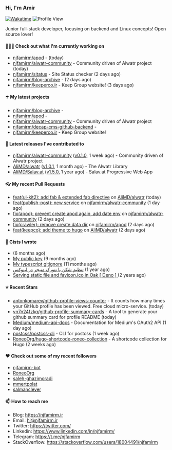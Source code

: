 ### Hi, I'm Amir
[![Wakatime](https://wakatime.com/badge/user/68776a95-d771-48a4-a960-90136239e4fd.svg)](https://wakatime.com/@68776a95-d771-48a4-a960-90136239e4fd)
![Profile View](https://komarev.com/ghpvc/?username=njfamirm)

Junior full-stack developer, focusing on backend and Linux concepts!
Open source lover!

#### 👨🏻‍💻 Check out what I'm currently working on

- [njfamirm/apod](https://github.com/njfamirm/apod) -  (today)
- [njfamirm/alwatr-community](https://github.com/njfamirm/alwatr-community) - Community driven of Alwatr project (today)
- [njfamirm/sitatus](https://github.com/njfamirm/sitatus) - Site Status checker (2 days ago)
- [njfamirm/blog-archive](https://github.com/njfamirm/blog-archive) -  (2 days ago)
- [njfamirm/keeperco.ir](https://github.com/njfamirm/keeperco.ir) - Keep Group website! (3 days ago)

#### ☂️ My latest projects

- [njfamirm/blog-archive](https://github.com/njfamirm/blog-archive) - 
- [njfamirm/apod](https://github.com/njfamirm/apod) - 
- [njfamirm/alwatr-community](https://github.com/njfamirm/alwatr-community) - Community driven of Alwatr project
- [njfamirm/decap-cms-github-backend](https://github.com/njfamirm/decap-cms-github-backend) - 
- [njfamirm/keeperco.ir](https://github.com/njfamirm/keeperco.ir) - Keep Group website!

#### 🎉 Latest releases I've contributed to

- [njfamirm/alwatr-community](https://github.com/njfamirm/alwatr-community) ([v0.1.0](https://github.com/njfamirm/alwatr-community/releases/tag/v0.1.0), 1 week ago) - Community driven of Alwatr project
- [AliMD/alwatr](https://github.com/AliMD/alwatr) ([v1.0.1](https://github.com/AliMD/alwatr/releases/tag/v1.0.1), 1 month ago) - The Alwatr Library
- [AliMD/Salav.at](https://github.com/AliMD/Salav.at) ([v1.5.0](https://github.com/AliMD/Salav.at/releases/tag/v1.5.0), 1 year ago) - Salav.at Progressive Web App

#### 👓 My recent Pull Requests

- [feat(ui-kit2): add fab &amp; extended fab directive](https://github.com/AliMD/alwatr/pull/1403) on [AliMD/alwatr](https://github.com/AliMD/alwatr) (today)
- [feat(publish-post): new service](https://github.com/njfamirm/alwatr-community/pull/32) on [njfamirm/alwatr-community](https://github.com/njfamirm/alwatr-community) (1 day ago)
- [fix(apod): prevent create apod again, add date env](https://github.com/njfamirm/alwatr-community/pull/28) on [njfamirm/alwatr-community](https://github.com/njfamirm/alwatr-community) (2 days ago)
- [fix(crawler): remove create data dir](https://github.com/njfamirm/apod/pull/22) on [njfamirm/apod](https://github.com/njfamirm/apod) (2 days ago)
- [feat(keepco): add theme to hugo](https://github.com/AliMD/alwatr/pull/1400) on [AliMD/alwatr](https://github.com/AliMD/alwatr) (2 days ago)

#### 📓 Gists I wrote

- [](https://gist.github.com/022d07ecd84e69ad31ef0bcd32d86b59) (6 months ago)
- [My public key](https://gist.github.com/879f720c9ca74a0934ce571b7285ed34) (9 months ago)
- [My typescript gitignore](https://gist.github.com/6a40b1912daab3f91a02a7b53f3f76c3) (11 months ago)
- [تنظیم شکن با نتورک منیجر در لینوکس](https://gist.github.com/cc40c344e89bdcdf77085cbf1fc05162) (1 year ago)
- [Serving static file and favicon.ico in Oak [ Deno ] ](https://gist.github.com/9bcaca2b6a672e729c099193b4aafe9f) (2 years ago)

#### ⭐ Recent Stars

- [antonkomarev/github-profile-views-counter](https://github.com/antonkomarev/github-profile-views-counter) - It counts how many times your GitHub profile has been viewed. Free cloud micro-service. (today)
- [vn7n24fzkq/github-profile-summary-cards](https://github.com/vn7n24fzkq/github-profile-summary-cards) - A tool to generate your github summary card for profile README (today)
- [Medium/medium-api-docs](https://github.com/Medium/medium-api-docs) - Documentation for Medium&#39;s OAuth2 API (1 day ago)
- [postcss/postcss-cli](https://github.com/postcss/postcss-cli) - CLI for postcss (1 week ago)
- [RoneoOrg/hugo-shortcode-roneo-collection](https://github.com/RoneoOrg/hugo-shortcode-roneo-collection) - A shortcode collection for Hugo (2 weeks ago)

#### ♥️ Check out some of my recent followers

- [njfamirm-bot](https://github.com/njfamirm-bot)
- [RoneoOrg](https://github.com/RoneoOrg)
- [saleh-ghazimoradi](https://github.com/saleh-ghazimoradi)
- [mmertpolat](https://github.com/mmertpolat)
- [salmanclever](https://github.com/salmanclever)

#### 📫 How to reach me

- Blog: https://njfamirm.ir
- Email: hi@njfamirm.ir
- Twitter: https://twitter.com/
- Linkedin: https://www.linkedin.com/in/njfamirm/
- Telegram: https://t.me/njfamirm
- StackOverflow: https://stackoverflow.com/users/18004491/njfamirm
